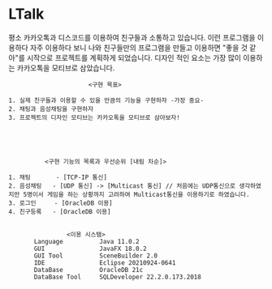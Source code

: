 # LTalk

  평소 카카오톡과 디스코드를 이용하여 친구들과 소통하고 있습니다.
  이런 프로그램을 이용하다 자주 이용하다 보니 나와 친구들만의 프로그램을 만들고 이용하면 "좋을 것 같아"를 시작으로 프로젝트를 계획하게 되었습니다.
  디자인 적인 요소는 가장 많이 이용하는 카카오톡을 모티브로 삼았습니다.
  

                          <구현 목표>
  
    1. 실제 친구들과 이용할 수 있을 만큼의 기능을 구현하자 -가장 중요-
    2. 채팅과 음성채팅을 구현하자
    3. 프로젝트의 디자인 모티브는 카카오톡을 모티브로 삼아보자!





              <구현 기능의 목록과 우선순위 [내림 차순]>
    
    1. 채팅       - [TCP-IP 통신]
    2. 음성채팅   - [UDP 통신] -> [Multicast 통신] // 처음에는 UDP통신으로 생각하였지만 5명이서 게임을 하는 상황까지 고려하여 Multicast통신을 이용하기로 하였습니다.
    3. 로그인     - [OracleDB 이용]
    4. 친구등록   - [OracleDB 이용]
    
    
                    <이용 시스템>
           Language          Java 11.0.2
           GUI               JavaFX 18.0.2
           GUI Tool          SceneBuilder 2.0
           IDE               Eclipse 20210924-0641
           DataBase          OracleDB 21c 
           DataBase Tool     SQLDeveloper 22.2.0.173.2018
           
                           
    
